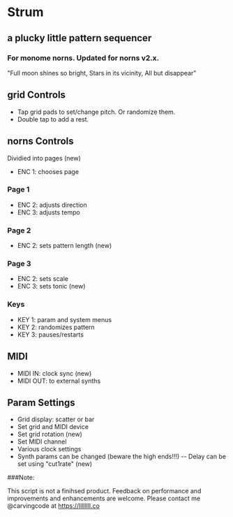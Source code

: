 # Strum
## a plucky little pattern sequencer

### For monome norns. Updated for norns v2.x.

"Full moon shines so bright, Stars in its vicinity, All but disappear"

## grid Controls

- Tap grid pads to set/change pitch. Or randomize them.
- Double tap to add a rest.

## norns Controls

Dividied into pages (new)

- ENC 1: chooses page

### Page 1

- ENC 2: adjusts direction
- ENC 3: adjusts tempo

### Page 2
- ENC 2: sets pattern length (new)

### Page 3
- ENC 2: sets scale
- ENC 3: sets tonic (new)

### Keys
- KEY 1: param and system menus
- KEY 2: randomizes pattern
- KEY 3: pauses/restarts

## MIDI

- MIDI IN: clock sync (new)
- MIDI OUT: to external synths

## Param Settings

- Grid display: scatter or bar
- Set grid and MIDI device
- Set grid rotation (new)
- Set MIDI channel
- Various clock settings
- Synth params can be changed (beware the high ends!!!)
-- Delay can be set using "cut1rate" (new)

###Note:

This script is not a finihsed product.  Feedback on performance and improvements and enhancements are welcome.  Please contact me @carvingcode at https://llllllll.co
